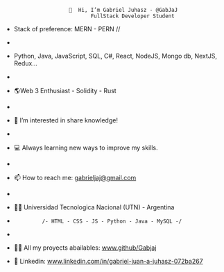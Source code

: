                          👋  Hi, I’m Gabriel Juhasz - @GabJaJ
                                FullStack Developer Student
                         
- Stack of preference: MERN - PERN // 
-
- Python, Java, JavaScript, SQL, C#, React, NodeJS, Mongo db, NextJS, Redux...
-
-  🌎Web 3 Enthusiast - Solidity - Rust 
- 
- 🔎  I’m interested in share knowledge!
- 
- 💻  Always learning new ways to improve my skills. 
- 
- 📫  How to reach me: gabrieljaj@gmail.com
- 
- 👨‍🎓 Universidad Tecnologica Nacional (UTN) - Argentina
-              /- HTML - CSS - JS - Python - Java - MySQL -/
-              
- 👨‍💻 All my proyects abailables: www.github/Gabjaj

- 💬 Linkedin:  www.linkedin.com/in/gabriel-juan-a-juhasz-072ba267

